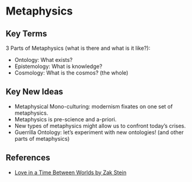 # Metaphysics
## Key Terms
3 Parts of Metaphysics (what is there and what is it like?):
* Ontology: What exists?
* Epistemology: What is knowledge?
* Cosmology: What is the cosmos? (the whole)

## Key New Ideas
* Metaphysical Mono-culturing: modernism fixates on one set of metaphysics.
* Metaphysics is pre-science and a-priori.
* New types of metaphysics might allow us to confront today’s crises.
* Guerrilla Ontology: let’s experiment with new ontologies! (and other parts of metaphysics)

## References
* [Love in a Time Between Worlds by Zak Stein][1]

[1]:	http://www.zakstein.org/wp-content/uploads/2018/09/Stein_IR_EROS_Pub.pdf